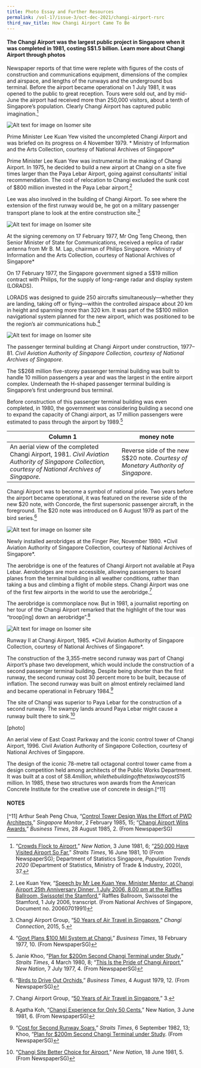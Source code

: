 ```yaml
---
title: Photo Essay and Further Resources
permalink: /vol-17/issue-3/oct-dec-2021/changi-airport-rsrc
third_nav_title: How Changi Airport Came To Be
---
```

#### The Changi Airport was the largest public project in Singapore when it was completed in 1981, costing S$1.5 billion. Learn more about Changi Airport through photos

Newspaper reports of that time were replete with figures of the costs of construction and communications equipment, dimensions of the complex and airspace, and lengths of the runways and the underground bus terminal.  Before the airport became operational on 1 July 1981, it was opened to the public to great reception. Tours were sold out, and by mid-June the airport had received more than 250,000 visitors, about a tenth of Singapore’s population. Clearly Changi Airport has captured public imagination.[^1]  

![Alt text for image on Isomer site](/images/vol-17-issue-3/changi-airport-photo-essay/lky.png)
<div style="background-color: white;">Prime Minister Lee Kuan Yew visited the uncompleted Changi Airport and was briefed on its progress on 4 November 1979. *	Ministry of Information and the Arts Collection, courtesy of National Archives of Singapore*</div>

Prime Minister Lee Kuan Yew was instrumental in the making of Changi Airport. In 1975, he decided to build a new airport at Changi on a site five times larger than the Paya Lebar Airport, going against consultants’ initial recommendation. The cost of relocation to Changi excluded the sunk cost of $800 million invested in the Paya Lebar airport.[^2]    
	
Lee was also involved in the building of Changi Airport. To see where the extension of the first runway would be, he got on a military passenger transport plane to look at the entire construction site.[^3]  
	
	
	
![Alt text for image on Isomer site](/images/vol-17-issue-3/changi-airport-photo-essay/ongtengcheong.png)
<div style="background-color: white;">At the signing ceremony on 17 February 1977, Mr Ong Teng Cheong, then Senior Minister of State for Communications, received a replica of radar antenna from Mr B. M. Lap, chairman of Philips Singapore. *Ministry of Information and the Arts Collection, courtesy of National Archives of Singapore*</div>
	
On 17 February 1977, the Singapore government signed a S$19 million contract with Philips, for the supply of long-range radar and display system (LORADS). 

LORADS was designed to guide 250 aircrafts simultaneously—whether they are landing, taking off or flying—within the controlled airspace about 20 km in height and spanning more than 320 km. It was part of the S$100 million navigational system planned for the new airport, which was positioned to be the region’s air communications hub.[^4]  
 
	
	
![Alt text for image on Isomer site](/images/vol-17-issue-3/changi-airport-photo-essay/passenger%20building.png)
<div style="background-color: white;">The passenger terminal building at Changi Airport under construction, 1977–81. <i>Civil Aviation Authority of Singapore Collection, courtesy of National Archives of Singapore</i>.</div>
	
The S$268 million five-storey passenger terminal building was built to handle 10 million passengers a year and was the largest in the entire airport complex. Underneath the H-shaped passenger terminal building is Singapore’s first underground bus terminal.

Before construction of this passenger terminal building was even completed, in 1980, the government was considering building a second one to expand the capacity of Changi airport, as 17 million passengers were estimated to pass through the airport by 1989.[^5]  

	

| Column 1 | money note |
| -------- | -------- | 
|An aerial view of the completed Changi Airport, 1981. *Civil Aviation Authority of Singapore Collection, courtesy of National Archives of Singapore*. | <div style="background-color: white;">Reverse side of the new S$20 note. *Courtesy of Monetary Authority of Singapore*.</div> |


Changi Airport was to become a symbol of national pride. Two years before the airport became operational, it was featured on the reverse side of the new $20 note, with Concorde, the first supersonic passenger aircraft, in the foreground. The $20 note was introduced on 6 August 1979 as part of the bird series.[^6]
	
	
![Alt text for image on Isomer site](/images/vol-17-issue-3/changi-airport-photo-essay/aerobridges.png)
<div style="background-color: white;">Newly installed aerobridges at the Finger Pier, November  1980. *Civil Aviation Authority of Singapore Collection, courtesy of National Archives of Singapore*.</div>

The aerobridge is one of the features of Changi Airport not available at Paya Lebar. Aerobridges are more accessible, allowing passengers to board planes from the terminal building in all weather conditions, rather than taking a bus and climbing a flight of mobile steps. Changi Airport was one of the first few airports in the world to use the aerobridge.[^7]

The aerobridge is commonplace now. But in 1981, a journalist reporting on her tour of the Changi Airport remarked that the highlight of the tour was “troop[ing] down an aerobridge”.[^8] 

	
	
![Alt text for image on Isomer site](/images/vol-17-issue-3/changi-airport-photo-essay/runway2.png)
<div style="background-color: white;">Runway II at Changi Airport, 1985. *Civil Aviation Authority of Singapore Collection, courtesy of National Archives of Singapore*.</div>  	
	
The construction of the 3,355-metre second runway was part of Changi Airport’s phase two development, which would include the construction of a second passenger terminal building. Despite being shorter than the first runway, the second runway cost 30 percent more to be built, because of inflation. The second runway was built on almost entirely reclaimed land and became operational in February 1984.[^9]  

The site of Changi was superior to Paya Lebar for the construction of a second runway. The swampy lands around Paya Lebar might cause a runway built there to sink.[^10]


[photo]	
<div style="background-color: white;">An aerial view of East Coast Parkway and the iconic control tower of Changi Airport, 1996. Civil Aviation Authority of Singapore Collection, courtesy of National Archives of Singapore.</div>	
	
The design of the iconic 78-metre tall octagonal control tower came from a design competition held among architects of the Public Works Department. It was built at a cost of S$8.4 million, while the building of the taxiway cost S$15 million. In 1985, these two structures won awards from the American Concrete Institute for the creative use of concrete in design.[^11]	
	
	
#### NOTES
[^1]: “[Crowds Flock to Airport](http://eresources.nlb.gov.sg/newspapers/Digitised/Article/newnation19810603-1.2.28),” *New Nation*, 3 June 1981, 6; “[250,000 Have Visited Airport So Far](http://eresources.nlb.gov.sg/newspapers/Digitised/Article/straitstimes19810616-1.2.50.4),” *Straits Times*, 16 June 1981, 10 (From NewspaperSG); Department of Statistics Singapore, *Population Trends 2020* (Department of Statistics, Ministry of Trade & Industry, 2020), 37.	
[^2]: Lee Kuan Yew, “[Speech by Mr Lee Kuan Yew, Minister Mentor, at Changi Airport 25th Anniversary Dinner, 1 July 2006, 8.00 pm at the Raffles Ballroom, Swissotel the Stamford,](https://www.nas.gov.sg/archivesonline/speeches/record-details/7eb69f39-115d-11e3-83d5-0050568939ad)” Raffles Ballroom, Swissotel the Stamford, 1 July 2006, transcript. (From National Archives of Singapore, Document no. 20060701991)
[^3]: Changi Airport Group, “[50 Years of Air Travel in Singapore](https://www.changiairport.com/content/dam/cacorp/publications/Changi%20Connections/2015/290515_CC_sg50_low.pdf),” *Changi Connection*, 2015, 5.

[^4]: “[Govt Plans $100 Mil System at Changi](https://eresources.nlb.gov.sg/newspapers/Digitised/Article/biztimes19770218-1.2.43),” <i>Business Times</i>, 18 February 1977, 10. (From NewspaperSG) 

[^5]: Janie Khoo, “[Plan for $200m Second Changi Terminal under Study](https://eresources.nlb.gov.sg/newspapers/Digitised/Article/straitstimes19800304-1.2.44),” *Straits Times*, 4 March 1980, 8; “[This Is the Pride of Changi Airport](https://eresources.nlb.gov.sg/newspapers/Digitised/Article/newnation19770707-1.2.19),” *New Nation*, 7 July 1977, 4. (From NewspaperSG) 
   
[^6]: “[Birds to Drive Out Orchids](http://eresources.nlb.gov.sg/newspapers/Digitised/Article/biztimes19790804-1.2.52),” *Business Times*, 4 August 1979, 12. (From NewspaperSG)
	
[^7]: Changi Airport Group, “[50 Years of Air Travel in Singapore](http://www.changiairport.com/content/dam/cacorp/publications/Changi%20Connections/2015/290515_CC_sg50_low.pdf),” 3. 

[^8]: Agatha Koh, “[Changi Experience for Only 50 Cents](https://eresources.nlb.gov.sg/newspapers/Digitised/Article/newnation19810603-1.2.27),” New Nation, 3 June 1981, 6. (From NewspaperSG)

[^9]: “[Cost for Second Runway Soars](http://eresources.nlb.gov.sg/newspapers/Digitised/Article/straitstimes19820906-1.2.63),” *Straits Times*, 6 September 1982, 13; Khoo, “[Plan for $200m Second Changi Terminal under Study](https://eresources.nlb.gov.sg/newspapers/Digitised/Article/straitstimes19800304-1.2.44). (From NewspaperSG)

[^10]: “[Changi Site Better Choice for Airport](http://eresources.nlb.gov.sg/newspapers/Digitised/Article/newnation19810618-1.2.24),” *New Nation*, 18 June 1981, 5. (From NewspaperSG)

[^11] Arthur Seah Peng Chua, “[Control Tower Design Was the Effort of PWD Architects](http://eresources.nlb.gov.sg/newspapers/Digitised/Article/singmonitor19850202-1.2.21.4),” *Singapore Monitor*, 2 February 1985, 15; “[Changi Airport Wins Awards](http://eresources.nlb.gov.sg/newspapers/Digitised/Article/biztimes19850828-1.2.13.3),” *Business Times*, 28 August 1985, 2. (From NewspaperSG)

	
